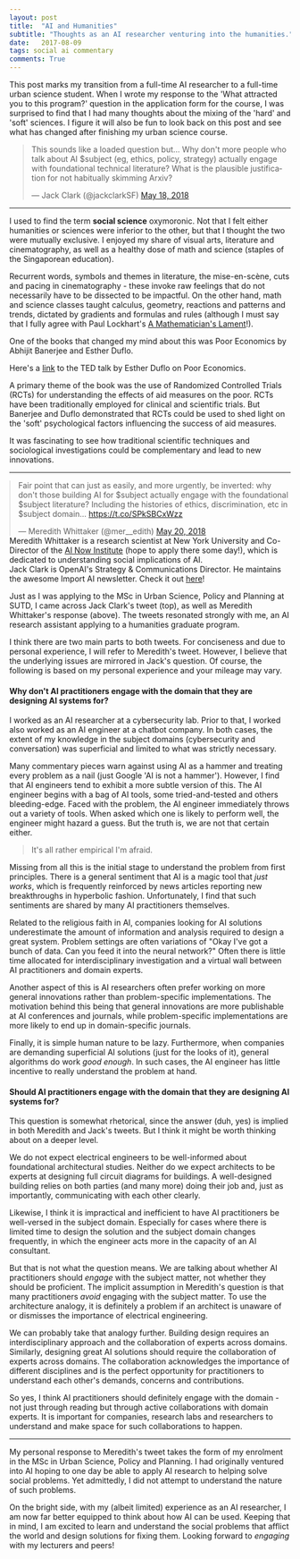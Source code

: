 ```yaml
---
layout: post
title:  "AI and Humanities"
subtitle: "Thoughts as an AI researcher venturing into the humanities."
date:   2017-08-09
tags: social ai commentary
comments: True
---
```


<div class='note note-left'>
	This post marks my transition from a full-time AI researcher to a full-time urban science student. When I wrote my response to the 'What attracted you to this program?' question in the application form for the course, I was surprised to find that I had many thoughts about the mixing of the 'hard' and 'soft' sciences. I figure it will also be fun to look back on this post and see what has changed after finishing my urban science course.
</div>

<blockquote class="twitter-tweet" data-lang="en"><p lang="en" dir="ltr">This sounds like a loaded question but... Why don&#39;t more people who talk about AI $subject (eg, ethics, policy, strategy) actually engage with foundational technical literature? What is the plausible justification for not habitually skimming Arxiv?</p>&mdash; Jack Clark (@jackclarkSF) <a href="https://twitter.com/jackclarkSF/status/997512143695241217?ref_src=twsrc%5Etfw">May 18, 2018</a></blockquote>
<script async src="https://platform.twitter.com/widgets.js" charset="utf-8"></script>

---

I used to find the term **social science** oxymoronic. Not that I felt either humanities or sciences were inferior to the other, but that I thought the two were mutually exclusive. I enjoyed my share of visual arts, literature and cinematography, as well as a healthy dose of math and science (staples of the Singaporean education). 

Recurrent words, symbols and themes in literature, the mise-en-scène, cuts and pacing in cinematography - these invoke raw feelings that do not necessarily have to be dissected to be impactful. On the other hand, math and science classes taught calculus, geometry, reactions and patterns and trends, dictated by gradients and formulas and rules (although I must say that I fully agree with Paul Lockhart's [A Mathematician's Lament](https://www.mimuw.edu.pl/~pawelst/rzut_oka/Zajecia_dla_MISH_2011-12/Lektury_files/LockhartsLament.pdf)!). 

One of the books that changed my mind about this was Poor Economics by Abhijit Banerjee and Esther Duflo. 

<div class='note note-left'>
	Here's a <a href='https://www.youtube.com/watch?v=0zvrGiPkVcs'>link</a> to the TED talk by Esther Duflo on Poor Economics.
</div>

A primary theme of the book was the use of Randomized Controlled Trials (RCTs) for understanding the effects of aid measures on the poor. RCTs have been traditionally employed for clinical and scientific trials. But Banerjee and Duflo demonstrated that RCTs could be used to shed light on the 'soft' psychological factors influencing the success of aid measures.

It was fascinating to see how traditional scientific techniques and sociological investigations could be complementary and lead to new innovations.

---

<blockquote class="twitter-tweet" data-lang="en" style='margin:auto;'><p lang="en" dir="ltr">Fair point that can just as easily, and more urgently, be inverted: why don&#39;t those building AI for $subject actually engage with the foundational $subject literature? Including the histories of ethics, discrimination, etc in $subject domain... <a href="https://t.co/SPkSBCxWzz">https://t.co/SPkSBCxWzz</a></p>&mdash; Meredith Whittaker (@mer__edith) <a href="https://twitter.com/mer__edith/status/998211595879833602?ref_src=twsrc%5Etfw">May 20, 2018</a></blockquote>
<script async src="https://platform.twitter.com/widgets.js" charset="utf-8"></script>

<div class='note note-left'>
	Meredith Whittaker is a research scientist at New York University and Co-Director of the <a href='https://ainowinstitute.org/'>AI Now Institute</a> (hope to apply there some day!), which is dedicated to understanding social implications of AI. 
</div>

<div class='note note-right'>
	Jack Clark is OpenAI's Strategy & Communications Director. He maintains the awesome Import AI newsletter. Check it out <a href='https://jack-clark.net/'>here</a>!
</div>

Just as I was applying to the MSc in Urban Science, Policy and Planning at SUTD, I came across Jack Clark's tweet (top), as well as Meredith Whittaker's response (above). The tweets resonated strongly with me, an AI research assistant applying to a humanities graduate program.

I think there are two main parts to both tweets. For conciseness and due to personal experience, I will refer to Meredith's tweet. However, I believe that the underlying issues are mirrored in Jack's question. Of course, the following is based on my personal experience and your mileage may vary.

#### Why don't AI practitioners engage with the domain that they are designing AI systems for?

I worked as an AI researcher at a cybersecurity lab. Prior to that, I worked also worked as an AI engineer at a chatbot company. In both cases, the extent of my knowledge in the subject domains (cybersecurity and conversation) was superficial and limited to what was strictly necessary.

Many commentary pieces warn against using AI as a hammer and treating every problem as a nail (just Google 'AI is not a hammer'). However, I find that AI engineers tend to exhibit a more subtle version of this. The AI engineer begins with a bag of AI tools, some tried-and-tested and others bleeding-edge. Faced with the problem, the AI engineer immediately throws out a variety of tools. When asked which one is likely to perform well, the engineer might hazard a guess. But the truth is, we are not that certain either. 

> It's all rather empirical I'm afraid.

Missing from all this is the initial stage to understand the problem from first principles. There is a general sentiment that AI is a magic tool that *just works*, which is frequently reinforced by news articles reporting new breakthroughs in hyperbolic fashion. Unfortunately, I find that such sentiments are shared by many AI practitioners themselves.

Related to the religious faith in AI, companies looking for AI solutions underestimate the amount of information and analysis required to design a great system. Problem settings are often variations of "Okay I've got a bunch of data. Can you feed it into the neural network?" Often there is little time allocated for interdisciplinary investigation and a virtual wall between AI practitioners and domain experts.

Another aspect of this is AI researchers often prefer working on more general innovations rather than problem-specific implementations. The motivation behind this being that general innovations are more publishable at AI conferences and journals, while problem-specific implementations are more likely to end up in domain-specific journals.

Finally, it is simple human nature to be lazy. Furthermore, when companies are demanding superficial AI solutions (just for the looks of it), general algorithms do work *good enough*. In such cases, the AI engineer has little incentive to really understand the problem at hand.

#### Should AI practitioners engage with the domain that they are designing AI systems for?

This question is somewhat rhetorical, since the answer (duh, yes) is implied in both Meredith and Jack's tweets. But I think it might be worth thinking about on a deeper level.

We do not expect electrical engineers to be well-informed about foundational architectural studies. Neither do we expect architects to be experts at designing full circuit diagrams for buildings. A well-designed building relies on both parties (and many more) doing their job and, just as importantly, communicating with each other clearly.

Likewise, I think it is impractical and inefficient to have AI practitioners be well-versed in the subject domain. Especially for cases where there is limited time to design the solution and the subject domain changes frequently, in which the engineer acts more in the capacity of an AI consultant.

But that is not what the question means. We are talking about whether AI practitioners should *engage* with the subject matter, not whether they should be proficient. The implicit assumption in Meredith's question is that many practitioners *avoid* engaging with the subject matter. To use the architecture analogy, it is definitely a problem if an architect is unaware of or dismisses the importance of electrical engineering.

We can probably take that analogy further. Building design requires an interdisciplinary approach and the collaboration of experts across domains. Similarly, designing great AI solutions should require the collaboration of experts across domains. The collaboration acknowledges the importance of different disciplines and is the perfect opportunity for practitioners to understand each other's demands, concerns and contributions.

So yes, I think AI practitioners should definitely engage with the domain - not just through reading but through active collaborations with domain experts. It is important for companies, research labs and researchers to understand and make space for such collaborations to happen.

---

My personal response to Meredith's tweet takes the form of my enrolment in the MSc in Urban Science, Policy and Planning. I had originally ventured into AI hoping to one day be able to apply AI research to helping solve social problems. Yet admittedly, I did not attempt to understand the nature of such problems.

On the bright side, with my (albeit limited) experience as an AI researcher, I am now far better equipped to think about how AI can be used. Keeping that in mind, I am excited to learn and understand the social problems that afflict the world and design solutions for fixing them. Looking forward to *engaging* with my lecturers and peers!




